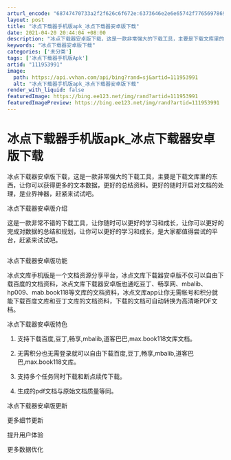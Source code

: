 ```yaml
---
arturl_encode: "68747470733a2f2f626c6f672e:6373646e2e6e65742f77656978696e5f32393233393636312f:61727469636c652f64657461696c732f313131393533393931"
layout: post
title: "冰点下载器手机版apk_冰点下载器安卓版下载"
date: 2021-04-20 20:44:04 +08:00
description: "冰点下载器安卓版下载，这是一款非常强大的下载工具，主要是下载文库里的东西，让你可以获得更多的文本数据"
keywords: "冰点下载器安卓版下载"
categories: ['未分类']
tags: ['冰点下载器手机版Apk']
artid: "111953991"
image:
  path: https://api.vvhan.com/api/bing?rand=sj&artid=111953991
  alt: "冰点下载器手机版apk_冰点下载器安卓版下载"
render_with_liquid: false
featuredImage: https://bing.ee123.net/img/rand?artid=111953991
featuredImagePreview: https://bing.ee123.net/img/rand?artid=111953991
---
```


# 冰点下载器手机版apk_冰点下载器安卓版下载

冰点下载器安卓版下载，这是一款非常强大的下载工具，主要是下载文库里的东西，让你可以获得更多的文本数据，更好的总结资料。更好的随时开启对文档的处理，是业界神器，赶紧来试试吧。

冰点下载器安卓版介绍

这是一款非常不错的下载工具，让你随时可以更好的学习和成长，让你可以更好的完成对数据的总结和规划，让你可以更好的学习和成长，是大家都值得尝试的平台，赶紧来试试吧。

![]()

冰点下载器安卓版功能

冰点文库手机版是一个文档资源分享平台，冰点文库下载器安卓版不仅可以自由下载百度的文档资料，冰点文库下载器安卓版也通吃豆丁、畅享网、mbalib、hp009、mab.book118等文库的文档资料，冰点文库app让你无需帐号和积分就能下载百度文库和豆丁文库的文档资料，下载的文档可自动转换为高清晰PDF文档。

冰点下载器安卓版特色

1. 支持下载百度,豆丁,畅享,mbalib,道客巴巴,max.book118文库文档。

2. 无需积分也无需登录就可以自由下载百度,豆丁,畅享,mbalib,道客巴巴,max.book118文库。

3. 支持多个任务同时下载和断点续传下载。

4. 生成的pdf文档与原始文档质量等同。

冰点下载器安卓版更新

更多细节更新

提升用户体验

更多数据优化